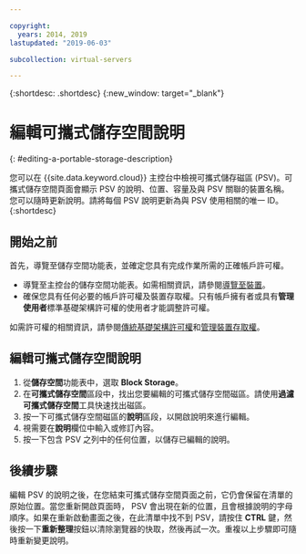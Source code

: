 ```yaml
---

copyright:
  years: 2014, 2019
lastupdated: "2019-06-03"

subcollection: virtual-servers

---
```


{:shortdesc: .shortdesc}
{:new_window: target="_blank"}

# 編輯可攜式儲存空間說明
{: #editing-a-portable-storage-description}

您可以在 {{site.data.keyword.cloud}} 主控台中檢視可攜式儲存磁區 (PSV)。可攜式儲存空間頁面會顯示 PSV 的說明、位置、容量及與 PSV 關聯的裝置名稱。您可以隨時更新說明。請將每個 PSV 說明更新為與 PSV 使用相關的唯一 ID。
{:shortdesc}

## 開始之前
首先，導覽至儲存空間功能表，並確定您具有完成作業所需的正確帳戶許可權。

* 導覽至主控台的儲存空間功能表。如需相關資訊，請參閱[導覽至裝置](/docs/vsi?topic=virtual-servers-navigating-devices)。
* 確保您具有任何必要的帳戶許可權及裝置存取權。只有帳戶擁有者或具有**管理使用者**標準基礎架構許可權的使用者才能調整許可權。

如需許可權的相關資訊，請參閱[傳統基礎架構許可權](/docs/iam?topic=iam-infrapermission#infrapermission)和[管理裝置存取權](/docs/vsi?topic=virtual-servers-managing-device-access)。

## 編輯可攜式儲存空間說明

1. 從**儲存空間**功能表中，選取 **Block Storage**。
2. 在**可攜式儲存空間**區段中，找出您要編輯的可攜式儲存空間磁區。請使用**過濾可攜式儲存空間**工具快速找出磁區。
3. 按一下可攜式儲存空間磁區的**說明**區段，以開啟說明來進行編輯。
4. 視需要在**說明**欄位中輸入或修訂內容。
5. 按一下包含 PSV 之列中的任何位置，以儲存已編輯的說明。

## 後續步驟

編輯 PSV 的說明之後，在您結束可攜式儲存空間頁面之前，它仍會保留在清單的原始位置。當您重新開啟頁面時， PSV 會出現在新的位置，且會根據說明的字母順序。如果在重新啟動畫面之後，在此清單中找不到 PSV，請按住 **CTRL** 鍵，然後按一下**重新整理**按鈕以清除瀏覽器的快取，然後再試一次。重複以上步驟即可隨時重新變更說明。
